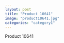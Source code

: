```yaml
---
layout: post
title: "Product 10641"
image: "product10641.jpg"
categories: "category1"
---
```

Product 10641

